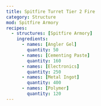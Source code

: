 ```yaml
---
title: Spitfire Turret Tier 2 Fire
category: Structure
mod: Spitfire Armory
recipes:
  - structures: [Spitfire Armory]
    ingredients:
      - names: [Angler Gel]
        quantity: 50
      - names: [Cementing Paste]
        quantity: 160
      - names: [Electronics]
        quantity: 250
      - names: [Metal Ingot]
        quantity: 400
      - names: [Polymer]
        quantity: 120
---
```

